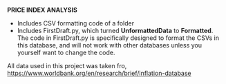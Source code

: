 **PRICE INDEX ANALYSIS**
- Includes CSV formatting code of a folder
- Includes FirstDraft.py, which turned **UnformattedData** to **Formatted**. The code in FirstDraft.py is specifically designed to format the CSVs in this database, and will not work with other databases unless you yourself want to change the code.

All data used in this project was taken fro, https://www.worldbank.org/en/research/brief/inflation-database


